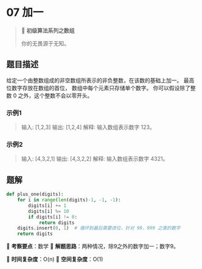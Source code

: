 # 07 加一

> 🌈 **初级算法系列之数组**
>
> 你的无畏源于无知。

## 题目描述

给定一个由整数组成的非空数组所表示的非负整数，在该数的基础上加一。
最高位数字存放在数组的首位， 数组中每个元素只存储单个数字。
你可以假设除了整数 0 之外，这个整数不会以零开头。

### 示例1

> 输入: [1,2,3]
> 输出: [1,2,4]
> 解释: 输入数组表示数字 123。

### 示例2

> 输入: [4,3,2,1]
> 输出: [4,3,2,2]
> 解释: 输入数组表示数字 4321。

## 题解

```python
def plus_one(digits):
    for i in range(len(digits)-1, -1, -1):
        digits[i] += 1
        digits[i] %= 10
        if digits[i] != 0:
            return digits
    digits.insert(0, 1)  # 循环到最后需要进位，针对 99，999 之类的数字
    return digits
```

🍥 **考察要点**：数学
🍬 **解题思路**：两种情况，除9之外的数字加一；数字9。

🍉 **时间复杂度**：O(n)
🍭 **空间复杂度**：O(1)
